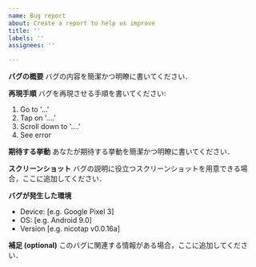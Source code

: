 ```yaml
---
name: Bug report
about: Create a report to help us improve
title: ''
labels: ''
assignees: ''

---
```


**バグの概要**
バグの内容を簡潔かつ明瞭に書いてください．

**再現手順**
バグを再現させる手順を書いてください:
1. Go to '...'
2. Tap on '....'
3. Scroll down to '....'
4. See error

**期待する挙動**
あなたが期待する挙動を簡潔かつ明瞭に書いてください．

**スクリーンショット**
バグの説明に役立つスクリーンショットを用意できる場合，ここに追加してください．

**バグが発生した環境**
 - Device: [e.g. Google Pixel 3]
 - OS: [e.g. Android 9.0]
 - Version [e.g. nicotap v0.0.16a]

**補足 (optional)**
このバグに関連する情報がある場合，ここに追加してください．

